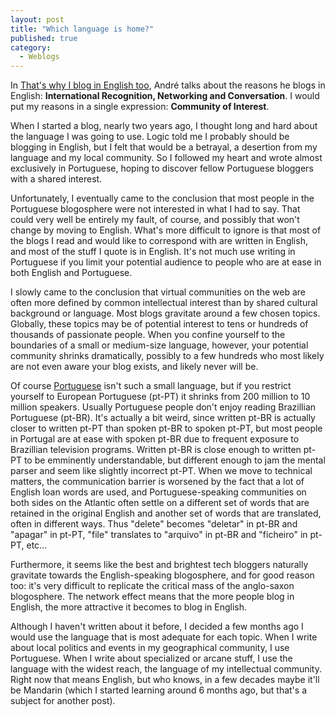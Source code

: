 ```yaml
---
layout: post
title: "Which language is home?"
published: true
category:
  - Weblogs
---
```


In [That's why I blog in English too], André talks about the reasons he
blogs in English: **International Recognition, Networking and
Conversation**. I would put my reasons in a single expression:
**Community of Interest**.

When I started a blog, nearly two years ago, I thought long and hard
about the language I was going to use. Logic told me I probably should
be blogging in English, but I felt that would be a betrayal, a desertion
from my language and my local community. So I followed my heart and
wrote almost exclusively in Portuguese, hoping to discover fellow
Portuguese bloggers with a shared interest.

Unfortunately, I eventually came to the conclusion that most people in
the Portuguese blogosphere were not interested in what I had to say.
That could very well be entirely my fault, of course, and possibly that
won't change by moving to English. What's more difficult to ignore is
that most of the blogs I read and would like to correspond with are
written in English, and most of the stuff I quote is in English. It's
not much use writing in Portuguese if you limit your potential audience
to people who are at ease in both English and Portuguese.

I slowly came to the conclusion that virtual communities on the web are
often more defined by common intellectual interest than by shared
cultural background or language. Most blogs gravitate around a few
chosen topics. Globally, these topics may be of potential interest to
tens or hundreds of thousands of passionate people. When you confine
yourself to the boundaries of a small or medium-size language, however,
your potential community shrinks dramatically, possibly to a few
hundreds who most likely are not even aware your blog exists, and likely
never will be.

Of course [Portuguese] isn't such a small language, but if you restrict
yourself to European Portuguese (pt-PT) it shrinks from 200 million to
10 million speakers. Usually Portuguese people don't enjoy reading
Brazillian Portuguese (pt-BR). It's actually a bit weird, since written
pt-BR is actually closer to written pt-PT than spoken pt-BR to spoken
pt-PT, but most people in Portugal are at ease with spoken pt-BR due to
frequent exposure to Brazillian television programs. Written pt-BR is
close enough to written pt-PT to be emminently understandable, but
different enough to jam the mental parser and seem like slightly
incorrect pt-PT. When we move to technical matters, the communication
barrier is worsened by the fact that a lot of English loan words are
used, and Portuguese-speaking communities on both sides on the Atlantic
often settle on a different set of words that are retained in the
original English and another set of words that are translated, often in
different ways. Thus "delete" becomes "deletar" in pt-BR and "apagar" in
pt-PT, "file" translates to "arquivo" in pt-BR and "ficheiro" in pt-PT,
etc...

Furthermore, it seems like the best and brightest tech bloggers
naturally gravitate towards the English-speaking blogosphere, and for
good reason too: it's very difficult to replicate the critical mass of
the anglo-saxon blogosphere. The network effect means that the more
people blog in English, the more attractive it becomes to blog in
English.

Although I haven't written about it before, I decided a few months ago I
would use the language that is most adequate for each topic. When I
write about local politics and events in my geographical community, I
use Portuguese. When I write about specialized or arcane stuff, I use
the language with the widest reach, the language of my intellectual
community. Right now that means English, but who knows, in a few decades
maybe it'll be Mandarin (which I started learning around 6 months ago,
but that's a subject for another post).

  [That's why I blog in English too]: http://blog.delaranja.com/?p=298
    "That's why I blog in English too"
  [Portuguese]: http://en.wikipedia.org/wiki/Portuguese_language
